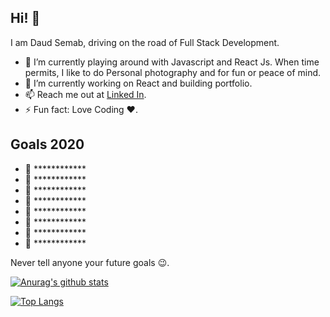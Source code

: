 ## Hi! 👋

I am Daud Semab, driving on the road of Full Stack Development.

- 🌱 I’m currently playing around with Javascript and React Js. When time permits, I like to do Personal photography and for fun or peace of mind.
- 🔭 I’m currently working on React and building portfolio.
- 📫 Reach me out at [Linked In](https://www.linkedin.com/in/daudsemab/).
- ⚡ Fun fact: Love Coding ❤.

## Goals 2020

- 🎯 ************
- 🎯 ************
- 🎯 ************
- 🎯 ************
- 🎯 ************
- 🎯 ************
- 🎯 ************
- 🎯 ************

Never tell anyone your future goals 😉.

 [![Anurag's github stats](https://github-readme-stats.vercel.app/api?username=daudsemab)](https://github.com/anuraghazra/github-readme-stats)
 
 [![Top Langs](https://github-readme-stats.vercel.app/api/top-langs/?username=daudsemab&layout=compact)](https://github.com/anuraghazra/github-readme-stats)
